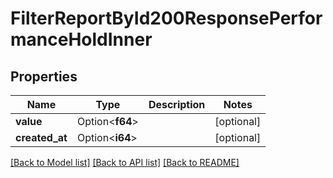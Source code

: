 # FilterReportById200ResponsePerformanceHoldInner

## Properties

Name | Type | Description | Notes
------------ | ------------- | ------------- | -------------
**value** | Option<**f64**> |  | [optional]
**created_at** | Option<**i64**> |  | [optional]

[[Back to Model list]](../README.md#documentation-for-models) [[Back to API list]](../README.md#documentation-for-api-endpoints) [[Back to README]](../README.md)


